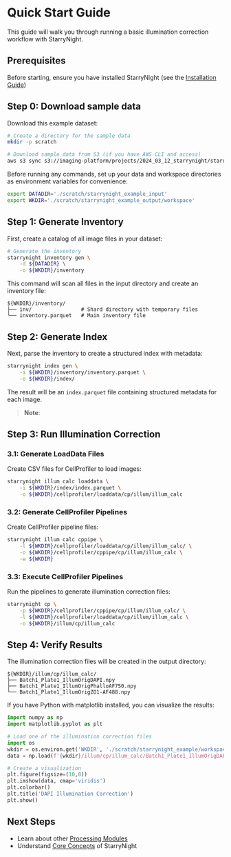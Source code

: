 # Quick Start Guide

This guide will walk you through running a basic illumination correction workflow with StarryNight.

## Prerequisites

Before starting, ensure you have installed StarryNight (see the [Installation Guide](installation.md))


## Step 0: Download sample data

Download this example dataset:

```bash
# Create a directory for the sample data
mkdir -p scratch

# Download sample data from S3 (if you have AWS CLI and access)
aws s3 sync s3://imaging-platform/projects/2024_03_12_starrynight/starrynight_example_input scratch/starrynight_example_input
```

</details>

Before running any commands, set up your data and workspace directories as environment variables for convenience:

```bash
export DATADIR='./scratch/starrynight_example_input'
export WKDIR='./scratch/starrynight_example_output/workspace'
```

## Step 1: Generate Inventory

First, create a catalog of all image files in your dataset:

```bash
# Generate the inventory
starrynight inventory gen \
    -d ${DATADIR} \
    -o ${WKDIR}/inventory
```

This command will scan all files in the input directory and create an inventory file:

```
${WKDIR}/inventory/
├── inv/                # Shard directory with temporary files
└── inventory.parquet   # Main inventory file
```

## Step 2: Generate Index

Next, parse the inventory to create a structured index with metadata:

```bash
starrynight index gen \
    -i ${WKDIR}/inventory/inventory.parquet \
    -o ${WKDIR}/index/
```

The result will be an `index.parquet` file containing structured metadata for each image.

> **Note**:


## Step 3: Run Illumination Correction

### 3.1: Generate LoadData Files

Create CSV files for CellProfiler to load images:

```bash
starrynight illum calc loaddata \
    -i ${WKDIR}/index/index.parquet \
    -o ${WKDIR}/cellprofiler/loaddata/cp/illum/illum_calc
```

### 3.2: Generate CellProfiler Pipelines

Create CellProfiler pipeline files:

```bash
starrynight illum calc cppipe \
    -l ${WKDIR}/cellprofiler/loaddata/cp/illum/illum_calc/ \
    -o ${WKDIR}/cellprofiler/cppipe/cp/illum/illum_calc \
    -w ${WKDIR}
```

### 3.3: Execute CellProfiler Pipelines

Run the pipelines to generate illumination correction files:

```bash
starrynight cp \
    -p ${WKDIR}/cellprofiler/cppipe/cp/illum/illum_calc/ \
    -l ${WKDIR}/cellprofiler/loaddata/cp/illum/illum_calc \
    -o ${WKDIR}/illum/cp/illum_calc
```

## Step 4: Verify Results

The illumination correction files will be created in the output directory:

```
${WKDIR}/illum/cp/illum_calc/
├── Batch1_Plate1_IllumOrigDAPI.npy
├── Batch1_Plate1_IllumOrigPhalloAF750.npy
└── Batch1_Plate1_IllumOrigZO1-AF488.npy
```

If you have Python with matplotlib installed, you can visualize the results:

```python
import numpy as np
import matplotlib.pyplot as plt

# Load one of the illumination correction files
import os
wkdir = os.environ.get('WKDIR', './scratch/starrynight_example/workspace')
data = np.load(f'{wkdir}/illum/cp/illum_calc/Batch1_Plate1_IllumOrigDAPI.npy')

# Create a visualization
plt.figure(figsize=(10,8))
plt.imshow(data, cmap='viridis')
plt.colorbar()
plt.title('DAPI Illumination Correction')
plt.show()
```

## Next Steps

- Learn about other [Processing Modules](../user/modules.md)
- Understand [Core Concepts](../user/core-concepts.md) of StarryNight
